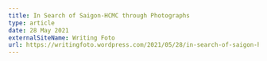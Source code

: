 ```yaml
---
title: In Search of Saigon-HCMC through Photographs
type: article
date: 28 May 2021
externalSiteName: Writing Foto
url: https://writingfoto.wordpress.com/2021/05/28/in-search-of-saigon-hcmc-through-photographs/
---
```


